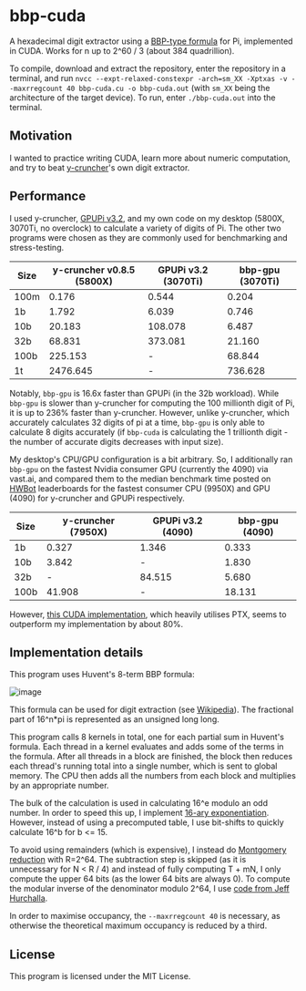 # bbp-cuda
A hexadecimal digit extractor using a [BBP-type formula](https://en.wikipedia.org/wiki/Bailey%E2%80%93Borwein%E2%80%93Plouffe_formula) for Pi, implemented in CUDA. Works for n up to 2^60 / 3 (about 384 quadrillion).

To compile, download and extract the repository, enter the repository in a terminal, and run `nvcc --expt-relaxed-constexpr -arch=sm_XX -Xptxas -v --maxrregcount 40 bbp-cuda.cu -o bbp-cuda.out` (with `sm_XX` being the architecture of the target device). To run, enter `./bbp-cuda.out` into the terminal.

## Motivation

I wanted to practice writing CUDA, learn more about numeric computation, and try to beat [y-cruncher](http://numberworld.org/y-cruncher/)'s own digit extractor.

## Performance

I used y-cruncher, [GPUPi v3.2](https://www.overclockers.at/news/gpupi-3-is-now-official), and my own code on my desktop (5800X, 3070Ti, no overclock) to calculate a variety of digits of Pi. The other two programs were chosen as they are commonly used for benchmarking and stress-testing.

| Size | y-cruncher v0.8.5 (5800X) | GPUPi v3.2 (3070Ti) | bbp-gpu (3070Ti) |
| ---- | ------------------------- | ------------------- | ---------------- |
| 100m | 0.176                     | 0.544               | 0.204            |
| 1b   | 1.792                     | 6.039               | 0.746            |
| 10b  | 20.183                    | 108.078             | 6.487            |
| 32b  | 68.831                    | 373.081             | 21.160           |
| 100b | 225.153                   | -                   | 68.844           |
| 1t   | 2476.645                  | -                   | 736.628          |

Notably, `bbp-gpu` is 16.6x faster than GPUPi (in the 32b workload). While `bbp-gpu` is slower than y-cruncher for computing the 100 millionth digit of Pi, it is up to 236% faster than y-cruncher. However, unlike y-cruncher, which accurately calculates 32 digits of pi at a time, `bbp-gpu` is only able to calculate 8 digits accurately (if `bbp-cuda` is calculating the 1 trillionth digit - the number of accurate digits decreases with input size).

My desktop's CPU/GPU configuration is a bit arbitrary. So, I additionally ran `bbp-gpu` on the fastest Nvidia consumer GPU (currently the 4090) via vast.ai, and compared them to the median benchmark time posted on [HWBot](https://hwbot.org/) leaderboards for the fastest consumer CPU (9950X) and GPU (4090) for y-cruncher and GPUPi respectively.

| Size | y-cruncher (7950X) | GPUPi v3.2 (4090) | bbp-gpu (4090) |
| ---- | ------------------ | ----------------- | -------------- |
| 1b   | 0.327              | 1.346             | 0.333          |
| 10b  | 3.842              | -                 | 1.830          |
| 32b  | -                  | 84.515            | 5.680          |
| 100b | 41.908             | -                 | 18.131         |

However, [this CUDA implementation](https://github.com/euphoricpoptarts/bbpCudaImplementation), which heavily utilises PTX, seems to outperform my implementation by about 80%.

## Implementation details

This program uses Huvent's 8-term BBP formula:

![image](https://github.com/user-attachments/assets/ad9d7b4d-ff5b-443c-855c-6b13cbe15141)

This formula can be used for digit extraction (see [Wikipedia](https://en.wikipedia.org/wiki/Bailey%E2%80%93Borwein%E2%80%93Plouffe_formula#BBP_digit-extraction_algorithm_for_%CF%80)). The fractional part of 16^n*pi is represented as an unsigned long long.

This program calls 8 kernels in total, one for each partial sum in Huvent's formula. Each thread in a kernel evaluates and adds some of the terms in the formula. After all threads in a block are finished, the block then reduces each thread's running total into a single number, which is sent to global memory. The CPU then adds all the numbers from each block and multiplies by an appropriate number.

The bulk of the calculation is used in calculating 16^e modulo an odd number. In order to speed this up, I implement [16-ary exponentiation](https://en.wikipedia.org/wiki/Exponentiation_by_squaring#2k-ary_method). However, instead of using a precomputed table, I use bit-shifts to quickly calculate 16^b for b <= 15.

To avoid using remainders (which is expensive), I instead do [Montgomery reduction](https://en.wikipedia.org/wiki/Montgomery_modular_multiplication#The_REDC_algorithm) with R=2^64. The subtraction step is skipped (as it is unnecessary for N < R / 4) and instead of fully computing T + mN, I only compute the upper 64 bits (as the lower 64 bits are always 0). To compute the modular inverse of the denominator modulo 2^64, I use [code from Jeff Hurchalla](https://jeffhurchalla.com/2022/04/25/a-faster-multiplicative-inverse-mod-a-power-of-2/).

In order to maximise occupancy, the `--maxrregcount 40` is necessary, as otherwise the theoretical maximum occupancy is reduced by a third.

## License

This program is licensed under the MIT License.
